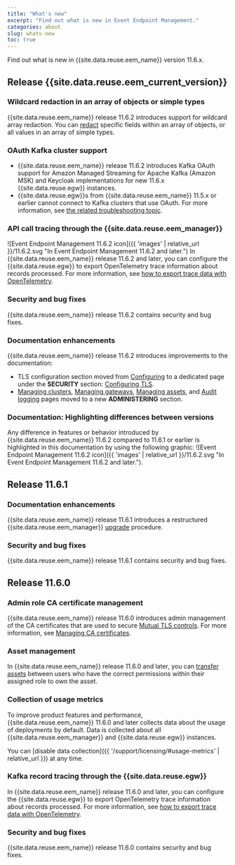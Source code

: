 ```yaml
---
title: "What's new"
excerpt: "Find out what is new in Event Endpoint Management."
categories: about
slug: whats-new
toc: true
---
```


Find out what is new in {{site.data.reuse.eem_name}} version 11.6.x.

## Release {{site.data.reuse.eem_current_version}}

### Wildcard redaction in an array of objects or simple types

{{site.data.reuse.eem_name}} release 11.6.2 introduces support for wildcard array redaction. You can [redact](../../describe/option-controls/#redaction) specific fields within an array of objects, or all values in an array of simple types.

### OAuth Kafka cluster support

- {{site.data.reuse.eem_name}} release 11.6.2 introduces Kafka OAuth support for Amazon Managed Streaming for Apache Kafka (Amazon MSK) and Keycloak implementations for new 11.6.x {{site.data.reuse.egw}} instances.
- {{site.data.reuse.egw}}s from {{site.data.reuse.eem_name}} 11.5.x or earlier cannot connect to Kafka clusters that use OAuth. For more information, see [the related troubleshooting topic](../../troubleshooting/v2-gateways-oauth).

### API call tracing through the {{site.data.reuse.eem_manager}}

![Event Endpoint Management 11.6.2 icon]({{ 'images' | relative_url }}/11.6.2.svg "In Event Endpoint Management 11.6.2 and later.") In {{site.data.reuse.eem_name}} release 11.6.2 and later, you can configure the {{site.data.reuse.egw}} to export OpenTelemetry trace information about records processed. For more information, see [how to export trace data with OpenTelemetry](../../installing/configuring/#exporting-traces-with-opentelemetry).

### Security and bug fixes

{{site.data.reuse.eem_name}} release 11.6.2 contains security and bug fixes.

### Documentation enhancements

{{site.data.reuse.eem_name}} release 11.6.2 introduces improvements to the documentation:

- TLS configuration section moved from [Configuring](../../installing/configuring) to a dedicated page under the **SECURITY** section: [Configuring TLS](../../security/config-tls).
- [Managing clusters](../../administering/managing-clusters), [Managing gateways](../../administering/managing-gateways), [Managing assets](../../administering/managing-assets), and [Audit logging](../../administering/audit-logging) pages moved to a new **ADMINISTERING** section.

### Documentation: Highlighting differences between versions

Any difference in features or behavior introduced by {{site.data.reuse.eem_name}} 11.6.2 compared to 11.6.1 or earlier is highlighted in this documentation by using the following graphic: ![Event Endpoint Management 11.6.2 icon]({{ 'images' | relative_url }}/11.6.2.svg "In Event Endpoint Management 11.6.2 and later.").

## Release 11.6.1

### Documentation enhancements

{{site.data.reuse.eem_name}} release 11.6.1 introduces a restructured {{site.data.reuse.eem_manager}} [upgrade](../../installing/upgrading/) procedure. 

### Security and bug fixes

{{site.data.reuse.eem_name}} release 11.6.1 contains security and bug fixes.

## Release 11.6.0

### Admin role CA certificate management

{{site.data.reuse.eem_name}} release 11.6.0 introduces admin management of the CA certificates that are used to secure [Mutual TLS controls](../../describe/option-controls#mtls). For more information, see [Managing CA certificates](../../security/ca-certs).


### Asset management  

In {{site.data.reuse.eem_name}} release 11.6.0 and later, you can [transfer assets](../../administering/managing-assets) between users who have the correct permissions within their assigned role to own the asset.

### Collection of usage metrics

To improve product features and performance, {{site.data.reuse.eem_name}} 11.6.0 and later collects data about the usage of deployments by default. Data is collected about all {{site.data.reuse.eem_manager}} and {{site.data.reuse.egw}} instances.

You can [disable data collection]({{ '/support/licensing/#usage-metrics' | relative_url }}) at any time.


### Kafka record tracing through the {{site.data.reuse.egw}}

In {{site.data.reuse.eem_name}} release 11.6.0 and later, you can configure the {{site.data.reuse.egw}} to export OpenTelemetry trace information about records processed. For more information, see [how to export trace data with OpenTelemetry](../../installing/configuring/#exporting-traces-with-opentelemetry).

### Security and bug fixes

{{site.data.reuse.eem_name}} release 11.6.0 contains security and bug fixes.